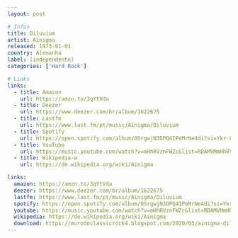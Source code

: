 ```yaml
---
layout: post

# Infos
title: Diluvium
artist: Ainigma
released: 1973-01-01
country: Alemanha
label: (independente)
categories: ['Hard Rock']

# Links
links:
  - title: Amazon
    url: https://amzn.to/3qYtVda
  - title: Deezer
    url: https://www.deezer.com/br/album/1622675
  - title: Lastfm
    url: https://www.last.fm/pt/music/Ainigma/Diluvium
  - title: Spotify
    url: https://open.spotify.com/album/0SrgwjN3DPQ4IPeMrNe4di?si=Ykr-8StqQZ6ChzKBLBjwHg
  - title: YouTube
    url: https://music.youtube.com/watch?v=mHhRVznFWZc&list=RDAMVMmHhRVznFWZc
  - title: Wikipedia-w
    url: https://de.wikipedia.org/wiki/Ainigma

links:
  amazon: https://amzn.to/3qYtVda
  deezer: https://www.deezer.com/br/album/1622675
  lastfm: https://www.last.fm/pt/music/Ainigma/Diluvium
  spotify: https://open.spotify.com/album/0SrgwjN3DPQ4IPeMrNe4di?si=Ykr-8StqQZ6ChzKBLBjwHg
  youtube: https://music.youtube.com/watch?v=mHhRVznFWZc&list=RDAMVMmHhRVznFWZc
  wikipedia: https://de.wikipedia.org/wiki/Ainigma
  download: https://murodoclassicrock4.blogspot.com/2020/03/ainigma-diluvium-1973.html
---
```

